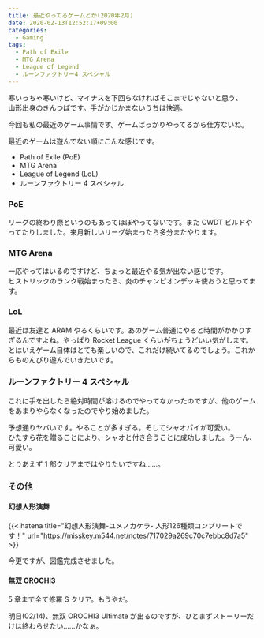 ```yaml
---
title: 最近やってるゲームとか(2020年2月)
date: 2020-02-13T12:52:17+09:00
categories:
  - Gaming
tags:
  - Path of Exile
  - MTG Arena
  - League of Legend
  - ルーンファクトリー4 スペシャル
---
```


寒いっちゃ寒いけど、マイナスを下回らなければそこまでじゃないと思う、  
山形出身のきんつばです。手がかじかまないうちは快適。

今回も私の最近のゲーム事情です。ゲームばっかりやってるから仕方ないね。

最近のゲームは遊んでない順にこんな感じです。

- Path of Exile (PoE)
- MTG Arena
- League of Legend (LoL)
- ルーンファクトリー 4 スペシャル

### PoE

リーグの終わり際というのもあってほぼやってないです。また CWDT ビルドやってたりしました。来月新しいリーグ始まったら多分またやります。

### MTG Arena

一応やってはいるのですけど、ちょっと最近やる気が出ない感じです。  
ヒストリックのランク戦始まったら、炎のチャンピオンデッキ使おうと思ってます。

### LoL

最近は友達と ARAM やるくらいです。あのゲーム普通にやると時間がかかりすぎるんですよね。やっぱり Rocket League くらいがちょうどいい気がします。  
とはいえゲーム自体はとても楽しいので、これだけ続いてるのでしょう。これからものんびり遊んでいきたいです。

### ルーンファクトリー 4 スペシャル

これに手を出したら絶対時間が溶けるのでやってなかったのですが、他のゲームをあまりやらなくなったのでやり始めました。

予想通りヤバいです。やることが多すぎる。そしてシャオパイが可愛い。  
ひたすら花を贈ることにより、シャオと付き合うことに成功しました。うーん、可愛い。

とりあえず 1 部クリアまではやりたいですね……。

### その他

#### 幻想人形演舞

{{< hatena title="幻想人形演舞-ユメノカケラ- 人形126種類コンプリートです！" url="https://misskey.m544.net/notes/717029a269c70c7ebbc8d7a5" >}}

今更ですが、図鑑完成させました。

#### 無双 OROCHI3

5 章まで全て修羅 S クリア。もうやだ。

明日(02/14)、無双 OROCHI3 Ultimate が出るのですが、ひとまずストーリーだけは終わらせたい……かなぁ。
